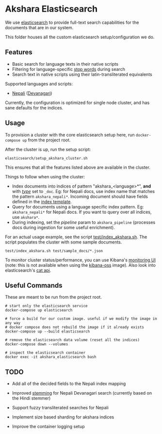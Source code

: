 # Akshara Elasticsearch

We use [elasticsearch](https://en.wikipedia.org/wiki/Elasticsearch) to provide full-text search capabilities for the documents that are in our system.

This folder houses all the custom elasticsearch setup/configuration we do.


## Features

* Basic search for language texts in their native scripts
* Filtering for language-specific [stop words](https://en.wikipedia.org/wiki/Stop_words) during search
* Search text in native scripts using their latin-transliterated equivalents

Supported languages and scripts:

* [Nepali](https://en.wikipedia.org/wiki/Nepali_language) ([Devanagari](https://en.wikipedia.org/wiki/Devanagari))

Currently, the configuration is optimized for single node cluster, and has sane defaults for the indices.


## Usage

To provision a cluster with the core elasticsearch setup here, run `docker-compose up` from the project root.

After the cluster is up, run the setup script:

```
elasticsearch/setup_akshara_cluster.sh
```

This ensures that all the features listed above are available in the cluster.

Things to follow when using the cluster:

* Index documents into indices of pattern "akshara_\<language\>*", **and** with [*type*](https://www.elastic.co/guide/en/elasticsearch/reference/current/removal-of-types.html) set to `_doc`. Eg: for Nepali docs, use index name that matches the pattern `akshara_nepali*`. Incoming document should have fields defined in the [index template](scripts/set_nepali_template.sh).
* Query for documents using a language specific index pattern. Eg: `akshara_nepali*` for Nepali docs. If you want to query over all indices, use `akshara*`.
* During indexing, set the *pipeline* param to `akshara_pipeline` (processes docs during ingestion for some useful enrichment).

For an actual usage example, see the script [test/index_akshara.sh](test/index_akshara.sh). The script populates the cluster with some sample documents.

```
test/index_akshara.sh test/sample_docs/*.json
```

To monitor cluster status/performance, you can use Kibana's [monitoring UI](http://localhost:5601/app/monitoring) (note: this is not available when using the [kibana-oss](../.env) image). Also look into elasticsearch's [cat api](https://www.elastic.co/guide/en/elasticsearch/reference/current/cat.html).


## Useful Commands

These are meant to be run from the project root.

```
# start only the elasticsearch service
docker-compose up elasticsearch

# force a build for our custom image. useful if we modify the image in any way
# docker compose does not rebuild the image if it already exists
docker-compose up --build elasticsearch

# remove the elasticsearch data volume (reset all the indices)
docker-compose down --volumes

# inspect the elasticsearch container
docker exec -it akshara_elasticsearch bash
```


## TODO

* Add all of the decided fields to the Nepali index mapping
* Improved [stemming](https://en.wikipedia.org/wiki/Stemming) for Nepali Devanagari search (currently based on the Hindi stemmer)
* Support fuzzy transliterated searches for Nepali

* Implement size based sharding for akshara indices
* Improve the container logging setup
